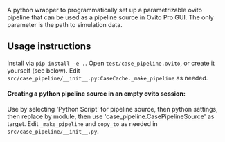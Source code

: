 A python wrapper to programmatically set up a parametrizable ovito pipeline that can be used as a pipeline source in Ovito Pro GUI.
The only parameter is the path to simulation data.

## Usage instructions

Install via `pip install -e .`.
Open `test/case_pipeline.ovito`, or create it yourself (see below).
Edit `src/case_pipeline/__init__.py:CaseCache._make_pipeline` as needed.

#### Creating a python pipeline source in an empty ovito session:

Use by selecting 'Python Script' for pipeline source, then python settings, then replace by module, then use 'case_pipeline.CasePipelineSource' as target.
Edit `_make_pipeline` and `copy_to` as needed in `src/case_pipeline/__init__.py`.
